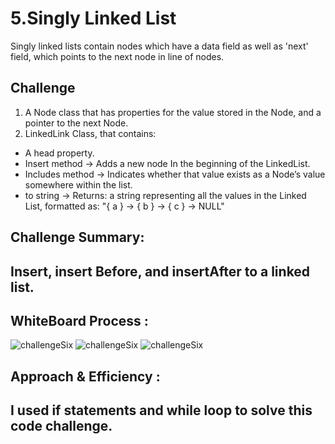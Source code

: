# 5.Singly Linked List

Singly linked lists contain nodes which have a data field as well as 'next' field, which points to the next node in line of nodes.

## Challenge

1. A Node class that has properties for the value stored in the Node, and a pointer to the next Node.
2. LinkedLink Class, that contains:

- A head property.
- Insert method -> Adds a new node In the beginning of the LinkedList.
- Includes method -> Indicates whether that value exists as a Node’s value somewhere within the list.
- to string -> Returns: a string representing all the values in the Linked List, formatted as:
  "{ a } -> { b } -> { c } -> NULL"

## Challenge Summary:

## Insert, insert Before, and insertAfter to a linked list.

## WhiteBoard Process :

![challengeSix](/Challenge6.jpg)
![challengeSix](/Challenge6.jpg)
![challengeSix](/challenge6(2).jpg)


## Approach & Efficiency :

## I used if statements and while loop to solve this code challenge.
